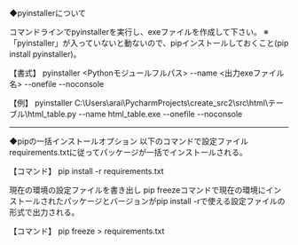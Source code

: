 
◆pyinstallerについて

コマンドラインでpyinstallerを実行し、exeファイルを作成して下さい。
※「pyinstaller」が入っていないと動ないので、pipインストールしておくこと(pip install pyinstaller)。

【書式】
pyinstaller <Pythonモジュールフルパス> --name <出力exeファイル名> --onefile --noconsole

【例】
pyinstaller C:\Users\arai\PycharmProjects\create_src2\src\html\テーブル\html_table.py --name html_table.exe --onefile --noconsole

--------------------------------------------

◆pipの一括インストールオプション
以下のコマンドで設定ファイルrequirements.txtに従ってパッケージが一括でインストールされる。

【コマンド】
pip install -r requirements.txt

現在の環境の設定ファイルを書き出し
pip freezeコマンドで現在の環境にインストールされたパッケージとバージョンがpip install -rで使える設定ファイルの形式で出力される。

【コマンド】
pip freeze > requirements.txt

